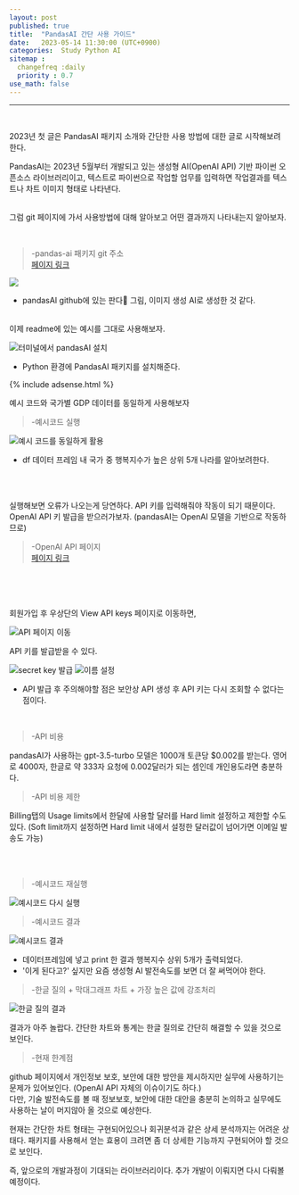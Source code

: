 ```yaml
---
layout: post
published: true
title:  "PandasAI 간단 사용 가이드"
date:   2023-05-14 11:30:00 (UTC+0900)
categories:  Study Python AI
sitemap :
  changefreq :daily
  priority : 0.7
use_math: false
---
```




---------------
<br />

2023년 첫 글은 PandasAI 패키지 소개와 간단한 사용 방법에 대한 글로 시작해보려 한다. <br />

PandasAI는 2023년 5월부터 개발되고 있는 생성형 AI(OpenAI API) 기반 파이썬 오픈소스 라이브러리이고, 텍스트로 파이썬으로 작업할 업무를 입력하면 작업결과를 텍스트나 차트 이미지 형태로 나타낸다. <br /> <br />

그럼 git 페이지에 가서 사용방법에 대해 알아보고 어떤 결과까지 나타내는지 알아보자.


<br />

> -pandas-ai 패키지 git 주소 <br /> <A href = 'https://github.com/gventuri/pandas-ai' > 페이지 링크 </A>


<img src='https://github.com/gventuri/pandas-ai/raw/main/images/pandas-ai.png?raw=true'>

- pandasAI github에 있는 판다🐼 그림, 이미지 생성 AI로 생성한 것 같다.


<br />
이제 readme에 있는 예시를 그대로 사용해보자.

![터미널에서 pandasAI 설치](https://drive.google.com/uc?id=1JGb-LBEzsPQLPkQG1675H6L2RV3Q4B8b)
- Python 환경에 PandasAI 패키지를 설치해준다.


{% include adsense.html %}

예시 코드와 국가별 GDP 데이터를 동일하게 사용해보자

> -예시코드 실행

![예시 코드를 동일하게 활용](https://drive.google.com/uc?id=1Rk_zrysXjjM68o9Ef_6Ghg2uB3pafKsQ)
- df 데이터 프레임 내 국가 중 행복지수가 높은 상위 5개 나라를 알아보려한다.
<br />





<br />


실행해보면 오류가 나오는게 당연하다. API 키를 입력해줘야 작동이 되기 때문이다. <br />
OpenAI API 키 발급을 받으러가보자. (pandasAI는 OpenAI 모델을 기반으로 작동하므로)


> -OpenAI API 페이지 <br /> <A href = 'https://openai.com/blog/openai-api' > 페이지 링크 </A>

<br />
<br />
<br />

회원가입 후 우상단의 View API keys 페이지로 이동하면,

![API 페이지 이동](https://drive.google.com/uc?id=1_ODwg-Mo9PbK6nh8JNux2H_rxx0_ckqQ)


API 키를 발급받을 수 있다.

![secret key 발급](https://drive.google.com/uc?id=1qfcf3gmOMnlPz6f21b269uh8vKW-DVoB)
![이름 설정](https://drive.google.com/uc?id=1XjnfbysHsGTEff2tRcT6iGieyAZJCdIo)

- API 발급 후 주의해야할 점은 보안상 API 생성 후 API 키는 다시 조회할 수 없다는 점이다.
 
<br />

> -API 비용

pandasAI가 사용하는 gpt-3.5-turbo 모델은 1000개 토큰당 $0.002를 받는다.
영어로 4000자, 한글로 약 333자 요청에 0.002달러가 되는 셈인데 개인용도라면 충분하다. 

> -API 비용 제한

Billing탭의 Usage limits에서 한달에 사용할 달러를 Hard limit 설정하고 제한할 수도 있다. (Soft limit까지 설정하면 Hard limit 내에서 설정한 달러값이 넘어가면 이메일 발송도 가능)

<br />


<br />


> -예시코드 재실행

![예시코드 다시 실행](https://drive.google.com/uc?id=1P71JgX7UW0fKLqP3WAPhsY-3Cw1_OXac)

> -예시코드 결과

![예시코드 결과](https://drive.google.com/uc?id=1ZOiGVIGXhqYtcqxugxgeGu8E4lujuY3g)
- 데이터프레임에 넣고 print 한 결과 행복지수 상위 5개가 출력되었다.
- '이게 된다고?' 싶지만 요즘 생성형 AI 발전속도를 보면 더 잘 써먹어야 한다.

> -한글 질의 + 막대그래프 차트 + 가장 높은 값에 강조처리

![한글 질의 결과](https://drive.google.com/uc?id=1iEhzro_KdopLRQCY24pym-cblEhjPjI7)

결과가 아주 놀랍다.
간단한 차트와 통계는 한글 질의로 간단히 해결할 수 있을 것으로 보인다.

> -현재 한계점

github 페이지에서 개인정보 보호, 보안에 대한 방안을 제시하지만 실무에 사용하기는 문제가 있어보인다. (OpenAI API 자체의 이슈이기도 하다.) <br />
다만, 기술 발전속도를 볼 때 정보보호, 보안에 대한 대안을 충분히 논의하고 실무에도 사용하는 날이 머지않아 올 것으로 예상한다.

현재는 간단한 차트 형태는 구현되어있으나 회귀분석과 같은 상세 분석까지는 어려운 상태다.
패키지를 사용해서 얻는 효용이 크려면 좀 더 상세한 기능까지 구현되어야 할 것으로 보인다.

즉, 앞으로의 개발과정이 기대되는 라이브러리이다. 추가 개발이 이뤄지면 다시 다뤄볼 예정이다.